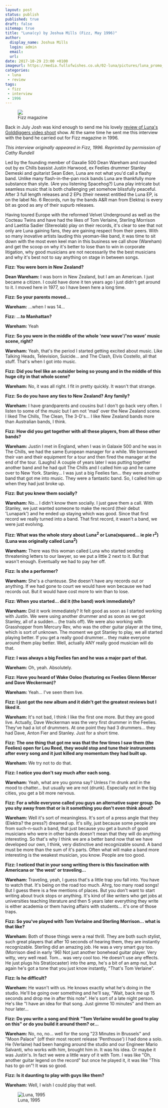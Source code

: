 ```yaml
---
layout: post
status: publish
published: true
draft: false
sitemap: true
title: "Luna(cy) by Joshua Mills (Fizz, May 1996)"
author:
  display_name: Joshua Mills
  login: admin
  email:
  url:
date: 2017-10-29 23:00 +0100
imageurl: https://media.fullofwishes.co.uk/02-luna/pictures/luna_promo_1995_a.jpg
categories:
 - luna
 - review
tags:
 - fizz
 - interview
 - 1996
---
```

<div class="col-md-6 float-right"><figure class="caption aligncenter"><img src="{{site.baseurl}}/images/fizz-logo.jpg" class="img-fluid" /><figcaption>Fizz magazine</figcaption></figure></div>
<p class="lead">Back in July Josh was kind enough to send me his lovely <a href="/2017/07/17/a-rolling-and-rollicking-dream-luna-gold-diggers/">review of Luna's Golddiggers video shoot</a> show. At the same time he sent me this interview with the band he carried out for Fizz magazine in 1996.</p>
<p><em>This interview originally appeared in Fizz, 1996. Reprinted by permission of Cathy Rundell</em></p>

<p>Led by the founding member of Gaxalie 500 Dean Wareham and rounded out by ex Chills bassist Justin Harwood, ex Feelies drummer Stanley Demeski and guitarist Sean Eden, Luna are not what you'd call a flashy band. Unlike many flash-in-the-pan rock bands Luna are thankfully more substance than style. (Are you listening Spacehog?) Luna play intricate but seamless music that is both challenging yet somehow blissfully peaceful. After 3 full length releases and 2 EPs (their newest entitled the Luna EP, is on the label No. 6 Records, run by the bands A&R man from Elektra) is every bit as good as any of their supurb releases.</p>

<p>Having toured Europe with the reformed Velvet Underground as well as the Cocteau Twins and have had the likes of Tom Verlaine, Sterling Morrison and Laetitia Sadier (Stereolab) play on their records, it's clear to see that not only are Luna gaining fans, they are gaining respect from their peers. With so many inovative artists lauding this yeoman-like band, it was time to sit down with the most even keel man in this business we call show (Wareham) and get the scoop on why it's better to lose than to win in corporate litigation, why good musicians are not necessarily the the best musicians and why it's best not to say anything on stage in between songs.</p>

<p><strong>Fizz: You were born in New Zealand?</strong></p>

<p><strong>Dean Wareham:</strong> I was born in New Zealand, but I am an American. I just became a citizen. I could have done it ten years ago I just didn't get around to it. I moved here in 1977, so I have been here a long time.</p>

<p><strong>Fizz: So your parents moved&hellip;</strong></p>

<p><strong>Wareham:</strong> &hellip;when I was 14&hellip;</p>

<p><strong>Fizz: &hellip;to Manhattan?</strong></p>

<p><strong>Wareham:</strong> Yeah</p>

<p><strong>Fizz: So you were in the middle of the whole 'new wave'/'no wave' music scene, right?</strong></p>

<p><strong>Wareham:</strong> Yeah, that's the period I started getting excited about music. Like Talking Heads, Television, Suicide&hellip; and The Clash, Elvis Costello, all that stuff. That's when I got into music.</p>

<p><strong>Fizz: Did you feel like an outsider being so young and in the middle of this huge city in that whole scene?</strong></p>

<p><strong>Wareham:</strong> No, it was all right. I fit in pretty quickly. It wasn't that strange.</p>

<p><strong>Fizz: So do you have any ties to New Zealand? Any family?</strong></p>

<p><strong>Wareham:</strong> I have grandparents and cousins but I don't go back very often. I listen to some of the music but I am not 'mad' over the New Zealand scene. I liked The Chills, The Clean, The 3-D's&hellip; I like New Zealand bands more than Australian bands, I think.</p>

<p><strong>Fizz: How did you get together with all these players, from all these other bands?</strong></p>

<p><strong>Wareham:</strong> Justin I met in England, when I was in Galaxie 500 and he was in The Chills, we had the same European manager for a while. We borrowed their van and their equipment for a tour and then fired the manager at the end of the tour. (Laughs) A couple of years later I was putting together another band and he had quit The Chills and I called him up and he came over to New York. Stanley&hellip; I was just a big Feelies fan&hellip; they were another band that got me into music. They were a fantastic band. So, I called him up when they had just broke up.</p>

<p><strong>Fizz: But you knew them socially?</strong></p>

<p><strong>Wareham:</strong> No&hellip; I didn't know them socially. I just gave them a call. With Stanley, we just wanted someone to make the record (their debut 'Lunapark') and he ended up staying which was good. Since that first record we really turned into a band. That first record, it wasn't a band, we were just evolving.</p>

<p><strong>Fizz: What was the whole story about Luna<sup>2</sup> or Luna(squared&hellip; ie pie r<sup>2</sup>)(Luna was originally called Luna<sup>2</sup>)</strong></p>

<p><strong>Wareham:</strong> There was this woman called Luna who started sending threatening letters to our lawyer, so we put a little 2 next to it. But that wasn't enough. Eventually we had to pay her off.</p>

<p><strong>Fizz: Is she a performer?</strong></p>

<p><strong>Wareham:</strong> She's a chanteuse. She doesn't have any records out or anything. If we had gone to court we would have won because we had records out. But it would have cost more to win than to lose.</p>

<p><strong>Fizz: When you started&hellip; did it (the band) work immediately?</strong></p>

<p><strong>Wareham:</strong> Did it work immediately? It felt good as soon as I started working with Justin. We were using another drummer and as soon as we got Stanley, all of a sudden&hellip; (he trails off). We were also working with Grasshopper from Mercury Rev, who was the other guitar player at the time, which is sort of unknown. The moment we got Stanley to play, we all started playing better. If you get a really good drummer&hellip; they make everyone around them play better. Well, actually ANY really good musician will do that.</p>

<p><strong>Fizz: I was always a big Feelies fan and he was a major part of that.</strong></p>

<p><strong>Wareham:</strong> Oh, yeah. Absolutely.</p>

<p><strong>Fizz: Have you heard of Wake Ooloo (featuring ex Feelies Glenn Mercer and Dave Weckerman)?</strong></p>

<p><strong>Wareham:</strong> Yeah&hellip; I've seen them live.</p>

<p><strong>Fizz: I just got the new album and it didn't get the greatest reviews but I liked it.</strong></p>

<p><strong>Wareham:</strong> It's not bad, I think I like the first one more. But they are good live. Actually, Dave Weckerman was the very first drummer in the Feelies. They've had a lot of drummers. At one point they had 3 drummers&hellip; they had Dave, Anton Fier and Stanley. Just for a short time.</p>

<p><strong>Fizz: The one thing that got me was that the few times I saw them (the Feelies) open for Lou Reed, they would stop and tune their instruments after every song and it just killed any momentum they had built up.</strong></p>

<p><strong>Wareham:</strong> We try not to do that.</p>

<p><strong>Fizz: I notice you don't say much after each song.</strong></p>

<p><strong>Wareham:</strong> Yeah, what are you gonna say? Unless I'm drunk and in the mood to chatter&hellip; but usually we are not (drunk). Especially not in the big cities, you get a bit more nervous.</p>

<p><strong>Fizz: For a while everyone called you guys an alternative super group. Do you shy away from that or is it something you don't even think about?</strong></p>

<p><strong>Wareham:</strong> Well it's sort of meaningless. It's sort of a press angle that they (Elektra? the press?) dreamed up. It's silly, just because some people are from such-n-such a band, that just because you get a bunch of good musicians who were in other bands doesn't mean that they will do anything interesting. So that's why I think we are a better band now that we have developed our own, I think, very distinctive and recognizable sound. A band must be more than the sum of it's parts. Often what will make a band more interesting is the weakest musician, you know. People are too good.</p>

<p><strong>Fizz: I noticed that in your song writing there is this fascination with Americana or 'the west' or traveling&hellip; </strong></p>

<p><strong>Wareham:</strong> Traveling, yeah, I guess that's a little trap you fall into. You have to watch that. It's being on the road too much. Ahrg, too many road songs! But I guess there is a few mentions of places. But you don't want to start writing about truck stops or anything. It's kind of like writers who get jobs at universities teaching literature and then 5 years later everything they write is either academia or them having affairs with students&hellip; it's one of those traps.</p>

<p><strong>Fizz: So you've played with Tom Verlaine and Sterling Morrison&hellip; what is that like?</strong></p>

<p><strong>Wareham:</strong> Both of those things were a real thrill. They are both such  stylist, such great players that after 10 seconds of hearing them, they are instantly recognizable. Sterling did an amazing job. He was a very smart guy too. (Morrison died in early '96) Not just another bonehead guitar player. Very witty, very well read. Tom&hellip; was very cool too. He doesn't use any effects. He just plugs his Strat(ocaster)  into the amp, he's a bit of an amp nut, but again he's got a tone that you just know instantly, "That's Tom Verlaine".</p>

<p><strong>Fizz: Is he difficult?</strong></p>

<p><strong>Wareham:</strong> He wasn't with us. He knows exactly what he's doing in the studio. He'll be going over something and he'll say, "Wait, back me up 15 seconds and drop me in after this note". He's sort of a late night person. He's like "I have an idea for that song. Just gimme 10 minutes" and them an hour later&hellip; </p>

<p><strong>Fizz: Do you write a song and think "Tom Verlaine would be good to play on this" or do you build it around them? or&hellip;</strong></p>

<p><strong>Wareham:</strong> No, no, no&hellip;  well for the song "23 Minutes in Brussels" and "Moon Palace" (off their most recent release 'Penthouse') I had done a solo. He (Verlaine) had been hanging around the studio and our Engineer Mario Salvanti, who works with him, brought him in. It was his idea. Or maybe it was Justin's. In fact we were a little wary of it with Tom. I was like "Oh, another guitar legend on the record" but once he played it, it was like "This has to go on"! It was so good.</p>

<p><strong>Fizz: Is it daunting to play with guys like them?</strong></p>

<p><strong>Wareham:</strong> Well, I wish I could play that well.</p>

<figure class="caption aligncenter"><img src="https://media.fullofwishes.co.uk/02-luna/pictures/luna_promo_1995_a.jpg" alt="Luna, 1995" /><figcaption class="caption-text">Luna, 1995</figcaption></figure>
